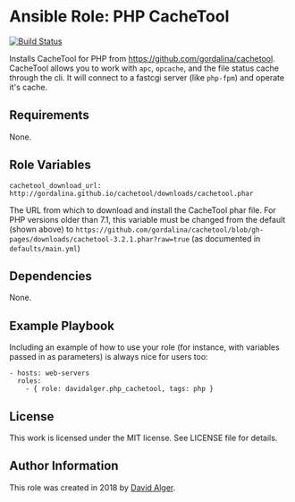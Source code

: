 # Ansible Role: PHP CacheTool

[![Build Status](https://travis-ci.org/davidalger/ansible-role-php-cachetool.svg?branch=master)](https://travis-ci.org/davidalger/ansible-role-php-cachetool)

Installs CacheTool for PHP from https://github.com/gordalina/cachetool. CacheTool allows you to work with `apc`, `opcache`, and the file status cache through the cli. It will connect to a fastcgi server (like `php-fpm`) and operate it's cache.

## Requirements

None.

## Role Variables

    cachetool_download_url: http://gordalina.github.io/cachetool/downloads/cachetool.phar

The URL from which to download and install the CacheTool phar file. For PHP versions older than 7.1, this variable must be changed from the default (shown above) to `https://github.com/gordalina/cachetool/blob/gh-pages/downloads/cachetool-3.2.1.phar?raw=true` (as documented in `defaults/main.yml`)

## Dependencies

None.

## Example Playbook

Including an example of how to use your role (for instance, with variables passed in as parameters) is always nice for users too:

    - hosts: web-servers
      roles:
        - { role: davidalger.php_cachetool, tags: php }

## License

This work is licensed under the MIT license. See LICENSE file for details.

## Author Information

This role was created in 2018 by [David Alger](http://davidalger.com/).
